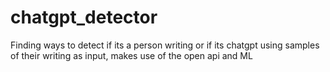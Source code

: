 # chatgpt_detector
Finding ways to detect if its a person writing or if its chatgpt using samples of their writing as input, makes use of the open api and ML
